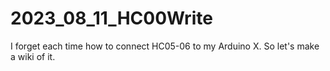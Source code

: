 # 2023_08_11_HC00Write
I forget each time how to connect HC05-06 to my Arduino X. So let's make a wiki of it.
